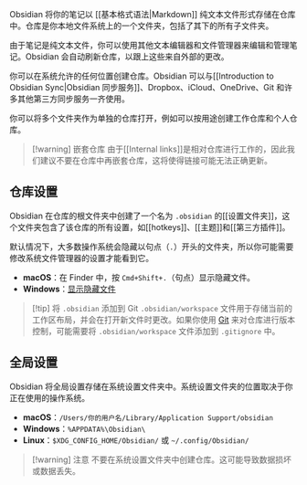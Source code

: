 
Obsidian 将你的笔记以 [[基本格式语法|Markdown]] 纯文本文件形式存储在仓库中。仓库是你本地文件系统上的一个文件夹，包括了其下的所有子文件夹。

由于笔记是纯文本文件，你可以使用其他文本编辑器和文件管理器来编辑和管理笔记。Obsidian 会自动刷新仓库，以跟上这些来自外部的更改。

你可以在系统允许的任何位置创建仓库。Obsidian 可以与[[Introduction to Obsidian Sync|Obsidian 同步服务]]、Dropbox、iCloud、OneDrive、Git 和许多其他第三方同步服务一齐使用。

你可以将多个文件夹作为单独的仓库打开，例如可以按用途创建工作仓库和个人仓库。

> [!warning] 嵌套仓库
> 由于[[Internal links]]是相对仓库进行工作的，因此我们建议不要在仓库中再嵌套仓库，这将使得链接可能无法正确更新。

## 仓库设置

Obsidian 在仓库的根文件夹中创建了一个名为 `.obsidian` 的[[设置文件夹]]，这个文件夹包含了该仓库的所有设置，如[[hotkeys]]、[[主题]]和[[第三方插件]]。

默认情况下，大多数操作系统会隐藏以句点（`.`）开头的文件夹，所以你可能需要修改系统文件管理器的设置才能看到它。

- **macOS**：在 Finder 中，按 `Cmd+Shift+.`（句点）显示隐藏文件。
- **Windows**：[显示隐藏文件](https://support.microsoft.com/zh-cn/windows/show-hidden-files-0320fe58-0117-fd59-6851-9b7f9840fdb2)

> [!tip] 将 `.obsidian` 添加到 Git
> `.obsidian/workspace` 文件用于存储当前的工作区布局，并会在打开新文件时更改。如果你使用 [Git](https://git-scm.com) 来对仓库进行版本控制，可能需要将 `.obsidian/workspace` 文件添加到 `.gitignore` 中。

## 全局设置

Obsidian 将全局设置存储在系统设置文件夹中。系统设置文件夹的位置取决于你正在使用的操作系统。

- **macOS**：`/Users/你的用户名/Library/Application Support/obsidian`
- **Windows**：`%APPDATA%\Obsidian\`
- **Linux**：`$XDG_CONFIG_HOME/Obsidian/` 或 `~/.config/Obsidian/`

> [!warning] 注意
> 不要在系统设置文件夹中创建仓库。这可能导致数据损坏或数据丢失。

